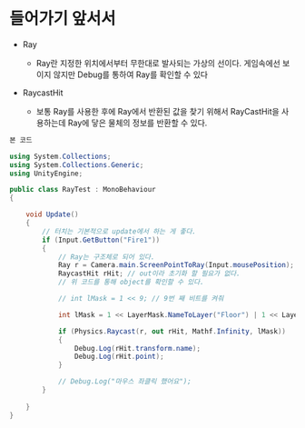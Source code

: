 # 들어가기 앞서서
  * Ray
    * Ray란 지정한 위치에서부터 무한대로 발사되는 가상의 선이다. 게임속에선 보이지 않지만 Debug를 통하여 Ray를 확인할 수 있다

  * RaycastHit
    * 보통 Ray를 사용한 후에 Ray에서 반환된 값을 찾기 위해서 RayCastHit을 사용하는데 Ray에 닿은 물체의 정보를 반환할 수 있다.

```C#
본 코드

using System.Collections;
using System.Collections.Generic;
using UnityEngine;

public class RayTest : MonoBehaviour
{

    void Update()
    {
        // 터치는 기본적으로 update에서 하는 게 좋다.
        if (Input.GetButton("Fire1"))
        {
            // Ray는 구조체로 되어 있다.
            Ray r = Camera.main.ScreenPointToRay(Input.mousePosition); // 기본적으로 main 카메라는 직접 접근이 가능하다.
            RaycastHit rHit; // out이라 초기화 할 필요가 없다.
            // 위 코드를 통해 object를 확인할 수 있다.

            // int lMask = 1 << 9; // 9번 째 비트를 켜줘

            int lMask = 1 << LayerMask.NameToLayer("Floor") | 1 << LayerMask.NameToLayer("wall");

            if (Physics.Raycast(r, out rHit, Mathf.Infinity, lMask))
            {
                Debug.Log(rHit.transform.name);
                Debug.Log(rHit.point);
            }

            // Debug.Log("마우스 좌클릭 했어요");
        }
        
    }
}
```
